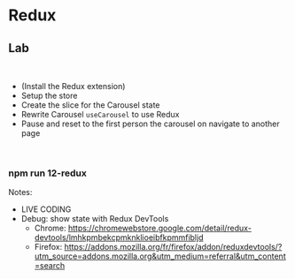 <!-- .slide: class="exercice" -->

# Redux

## Lab

<br/>

- (Install the Redux extension)
- Setup the store
- Create the slice for the Carousel state
- Rewrite Carousel `useCarousel` to use Redux
- Pause and reset to the first person the carousel on navigate to another page

<br/>

### npm run 12-redux

Notes:

- LIVE CODING
- Debug: show state with Redux DevTools
  - Chrome: https://chromewebstore.google.com/detail/redux-devtools/lmhkpmbekcpmknklioeibfkpmmfibljd
  - Firefox: https://addons.mozilla.org/fr/firefox/addon/reduxdevtools/?utm_source=addons.mozilla.org&utm_medium=referral&utm_content=search
